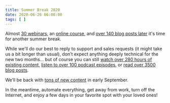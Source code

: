 ```yaml
---
title: Summer Break 2020
date: 2020-06-26 06:08:00
tags: [ ]
---
```

Almost [30 webinars](https://www.ipspace.net/Webinars/#Recent_webinars), an [online course](https://www.ipspace.net/PubCloud/), and [over 140 blog posts later](https://blog.ipspace.net/2020/) it's time for another summer break. 

While we'll do our best to reply to support and sales requests (it might take us a bit longer than usual), don’t expect anything deeply technical for the new two months... but of course you can still [watch over 280 hours of existing content](https://www.ipspace.net/Subscription/Individual), [listen to over 100 podcast episodes](https://www.ipspace.net/Podcast/Software_Gone_Wild/), or [read over 3500 blog posts](https://blog.ipspace.net/).

We’ll be back with [tons of new content](https://www.ipspace.net/Webinars/Sessions) in early September.

In the meantime, automate everything, get away from work, turn off the Internet, and enjoy a few days in your favorite spot with your loved ones!
